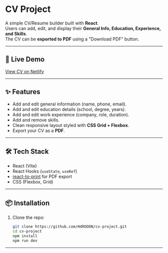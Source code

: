 # CV Project

A simple CV/Resume builder built with **React**.  
Users can add, edit, and display their **General Info, Education, Experience, and Skills**.  
The CV can be **exported to PDF** using a "Download PDF" button.

---

## 🚀 Live Demo

[View CV on Netlify](https://haroonresumebuilder.netlify.app)

---

## ✨ Features

- Add and edit general information (name, phone, email).
- Add and edit education details (school, degree, years).
- Add and edit work experience (company, role, duration).
- Add and remove skills.
- Clean responsive layout styled with **CSS Grid + Flexbox**.
- Export your CV as a **PDF**.

---

## 🛠️ Tech Stack

- React (Vite)
- React Hooks (`useState`, `useRef`)
- [react-to-print](https://www.npmjs.com/package/react-to-print) for PDF export
- CSS (Flexbox, Grid)

---

## 📦 Installation

1. Clone the repo:
   ```bash
   git clone https://github.com/H4ROOON/cv-project.git
   cd cv-project
   npm install
   npm run dev
   ```

---
